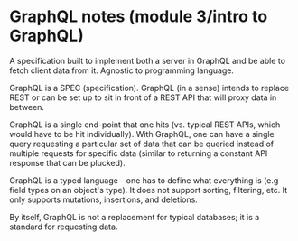 # GraphQL notes (module 3/intro to GraphQL)
A specification built to implement both a server in GraphQL and be able to fetch client data from it. 
Agnostic to programming language. 

GraphQL is a SPEC (specification). GraphQL (in a sense) intends to replace REST or can be set up to sit in front of 
a REST API that will proxy data in between.

GraphQL is a single end-point that one hits (vs. typical REST APIs, which would have to be hit individually).
With GraphQL, one can have a single query requesting a particular set of data that can be queried instead of 
multiple requests for specific data (similar to returning a constant API response that can be plucked).

GraphQL is a typed language - one has to define what everything is (e.g field types on an object's type).
It does not support sorting, filtering, etc. It only supports mutations, insertions, and deletions. 

By itself, GraphQL is not a replacement for typical databases; it is a standard for requesting data.
 